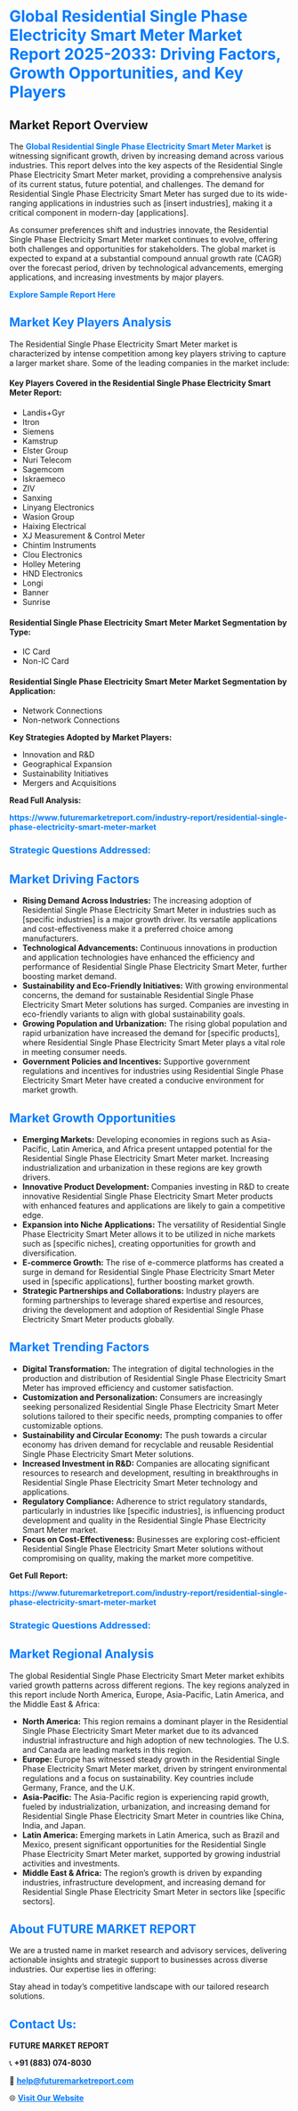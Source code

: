 <h1 style="color: #007BFF;">Global Residential Single Phase Electricity Smart Meter Market Report 2025-2033: Driving Factors, Growth Opportunities, and Key Players</h1>

<section id="overview">
<h2>Market Report Overview</h2>
<p>The <a href="https://www.futuremarketreport.com/industry-report/residential-single-phase-electricity-smart-meter-market" style="color: #007BFF; text-decoration: none;"><strong>Global Residential Single Phase Electricity Smart Meter Market</strong></a> is witnessing significant growth, driven by increasing demand across various industries. This report delves into the key aspects of the Residential Single Phase Electricity Smart Meter market, providing a comprehensive analysis of its current status, future potential, and challenges. The demand for Residential Single Phase Electricity Smart Meter has surged due to its wide-ranging applications in industries such as [insert industries], making it a critical component in modern-day [applications].</p>
<p>As consumer preferences shift and industries innovate, the Residential Single Phase Electricity Smart Meter market continues to evolve, offering both challenges and opportunities for stakeholders. The global market is expected to expand at a substantial compound annual growth rate (CAGR) over the forecast period, driven by technological advancements, emerging applications, and increasing investments by major players.</p>
</section>

<section id="overview">
<p><a href="https://www.futuremarketreport.com/request-sample/reportId=40476" style="color: #007BFF; text-decoration: none;"><strong>Explore Sample Report Here</strong></a></p>
</section>

<section id="key-players">
<h2 style="color: #007BFF;">Market Key Players Analysis</h2>
<p>The Residential Single Phase Electricity Smart Meter market is characterized by intense competition among key players striving to capture a larger market share. Some of the leading companies in the market include:</p>
<h4>Key Players Covered in the Residential Single Phase Electricity Smart Meter Report:</h4>
<ul><li>Landis+Gyr</li><li>Itron</li><li>Siemens</li><li>Kamstrup</li><li>Elster Group</li><li>Nuri Telecom</li><li>Sagemcom</li><li>Iskraemeco</li><li>ZIV</li><li>Sanxing</li><li>Linyang Electronics</li><li>Wasion Group</li><li>Haixing Electrical</li><li>XJ Measurement &amp; Control Meter</li><li>Chintim Instruments</li><li>Clou Electronics</li><li>Holley Metering</li><li>HND Electronics</li><li>Longi</li><li>Banner</li><li>Sunrise</li></ul>
<h4>Residential Single Phase Electricity Smart Meter Market Segmentation by Type:</h4>
<ul><li>IC Card</li><li>Non-IC Card</li></ul>

<h4>Residential Single Phase Electricity Smart Meter Market Segmentation by Application:</h4>
<ul><li>Network Connections</li><li>Non-network Connections</li></ul>
<p><strong>Key Strategies Adopted by Market Players:</strong></p>
<ul>
<li>Innovation and R&D</li>
<li>Geographical Expansion</li>
<li>Sustainability Initiatives</li>
<li>Mergers and Acquisitions</li>
</ul>
</section>

<section>
<p><strong>Read Full Analysis: </strong></p><a href="https://www.futuremarketreport.com/industry-report/residential-single-phase-electricity-smart-meter-market" style="color: #007BFF; text-decoration: none;"><strong>https://www.futuremarketreport.com/industry-report/residential-single-phase-electricity-smart-meter-market</strong></a>
<h3 style="color: #007BFF;">Strategic Questions Addressed:</h3>
</section>

<section id="driving-factors">
<h2 style="color: #007BFF;">Market Driving Factors</h2>
<ul>
<li><strong>Rising Demand Across Industries:</strong> The increasing adoption of Residential Single Phase Electricity Smart Meter in industries such as [specific industries] is a major growth driver. Its versatile applications and cost-effectiveness make it a preferred choice among manufacturers.</li>
<li><strong>Technological Advancements:</strong> Continuous innovations in production and application technologies have enhanced the efficiency and performance of Residential Single Phase Electricity Smart Meter, further boosting market demand.</li>
<li><strong>Sustainability and Eco-Friendly Initiatives:</strong> With growing environmental concerns, the demand for sustainable Residential Single Phase Electricity Smart Meter solutions has surged. Companies are investing in eco-friendly variants to align with global sustainability goals.</li>
<li><strong>Growing Population and Urbanization:</strong> The rising global population and rapid urbanization have increased the demand for [specific products], where Residential Single Phase Electricity Smart Meter plays a vital role in meeting consumer needs.</li>
<li><strong>Government Policies and Incentives:</strong> Supportive government regulations and incentives for industries using Residential Single Phase Electricity Smart Meter have created a conducive environment for market growth.</li>
</ul>
</section>

<section id="growth-opportunities">
<h2 style="color: #007BFF;">Market Growth Opportunities</h2>
<ul>
<li><strong>Emerging Markets:</strong> Developing economies in regions such as Asia-Pacific, Latin America, and Africa present untapped potential for the Residential Single Phase Electricity Smart Meter market. Increasing industrialization and urbanization in these regions are key growth drivers.</li>
<li><strong>Innovative Product Development:</strong> Companies investing in R&D to create innovative Residential Single Phase Electricity Smart Meter products with enhanced features and applications are likely to gain a competitive edge.</li>
<li><strong>Expansion into Niche Applications:</strong> The versatility of Residential Single Phase Electricity Smart Meter allows it to be utilized in niche markets such as [specific niches], creating opportunities for growth and diversification.</li>
<li><strong>E-commerce Growth:</strong> The rise of e-commerce platforms has created a surge in demand for Residential Single Phase Electricity Smart Meter used in [specific applications], further boosting market growth.</li>
<li><strong>Strategic Partnerships and Collaborations:</strong> Industry players are forming partnerships to leverage shared expertise and resources, driving the development and adoption of Residential Single Phase Electricity Smart Meter products globally.</li>
</ul>
</section>

<section id="trending-factors">
<h2 style="color: #007BFF;">Market Trending Factors</h2>
<ul>
<li><strong>Digital Transformation:</strong> The integration of digital technologies in the production and distribution of Residential Single Phase Electricity Smart Meter has improved efficiency and customer satisfaction.</li>
<li><strong>Customization and Personalization:</strong> Consumers are increasingly seeking personalized Residential Single Phase Electricity Smart Meter solutions tailored to their specific needs, prompting companies to offer customizable options.</li>
<li><strong>Sustainability and Circular Economy:</strong> The push towards a circular economy has driven demand for recyclable and reusable Residential Single Phase Electricity Smart Meter solutions.</li>
<li><strong>Increased Investment in R&D:</strong> Companies are allocating significant resources to research and development, resulting in breakthroughs in Residential Single Phase Electricity Smart Meter technology and applications.</li>
<li><strong>Regulatory Compliance:</strong> Adherence to strict regulatory standards, particularly in industries like [specific industries], is influencing product development and quality in the Residential Single Phase Electricity Smart Meter market.</li>
<li><strong>Focus on Cost-Effectiveness:</strong> Businesses are exploring cost-efficient Residential Single Phase Electricity Smart Meter solutions without compromising on quality, making the market more competitive.</li>
</ul>
</section>

<section>
<p><strong>Get Full Report: </strong></p><a href="https://www.futuremarketreport.com/industry-report/residential-single-phase-electricity-smart-meter-market" style="color: #007BFF; text-decoration: none;"><strong>https://www.futuremarketreport.com/industry-report/residential-single-phase-electricity-smart-meter-market</strong></a>
<h3 style="color: #007BFF;">Strategic Questions Addressed:</h3>
</section>


<section id="regional-analysis">
<h2 style="color: #007BFF;">Market Regional Analysis</h2>
<p>The global Residential Single Phase Electricity Smart Meter market exhibits varied growth patterns across different regions. The key regions analyzed in this report include North America, Europe, Asia-Pacific, Latin America, and the Middle East & Africa:</p>
<ul>
<li><strong>North America:</strong> This region remains a dominant player in the Residential Single Phase Electricity Smart Meter market due to its advanced industrial infrastructure and high adoption of new technologies. The U.S. and Canada are leading markets in this region.</li>
<li><strong>Europe:</strong> Europe has witnessed steady growth in the Residential Single Phase Electricity Smart Meter market, driven by stringent environmental regulations and a focus on sustainability. Key countries include Germany, France, and the U.K.</li>
<li><strong>Asia-Pacific:</strong> The Asia-Pacific region is experiencing rapid growth, fueled by industrialization, urbanization, and increasing demand for Residential Single Phase Electricity Smart Meter in countries like China, India, and Japan.</li>
<li><strong>Latin America:</strong> Emerging markets in Latin America, such as Brazil and Mexico, present significant opportunities for the Residential Single Phase Electricity Smart Meter market, supported by growing industrial activities and investments.</li>
<li><strong>Middle East & Africa:</strong> The region’s growth is driven by expanding industries, infrastructure development, and increasing demand for Residential Single Phase Electricity Smart Meter in sectors like [specific sectors].</li>
</ul>
</section>

<footer>
<h2 style="color: #007BFF;">About FUTURE MARKET REPORT</h2>
<p>We are a trusted name in market research and advisory services, delivering actionable insights and strategic support to businesses across diverse industries. Our expertise lies in offering:</p>

<p>Stay ahead in today’s competitive landscape with our tailored research solutions.</p>

<h2 style="color: #007BFF;">Contact Us:</h2>
<p><strong>FUTURE MARKET REPORT</strong></p>
<p>📞 <strong>+91 (883) 074-8030</strong></p>
<p>📧 <strong><a href="mailto:help@futuremarketreport.com" style="color: #007BFF;">help@futuremarketreport.com</a></strong></p>
<p>🌐 <strong><a href="https://www.futuremarketreport.com/" style="color: #007BFF;">Visit Our Website</a></strong></p>
</footer>